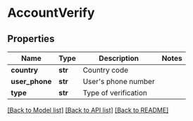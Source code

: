 # AccountVerify

## Properties
Name | Type | Description | Notes
------------ | ------------- | ------------- | -------------
**country** | **str** | Country code | 
**user_phone** | **str** | User&#39;s phone number | 
**type** | **str** | Type of verification | 

[[Back to Model list]](../README.md#documentation-for-models) [[Back to API list]](../README.md#documentation-for-api-endpoints) [[Back to README]](../README.md)


